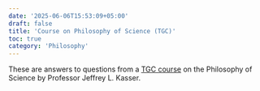 ```yaml
---
date: '2025-06-06T15:53:09+05:00'
draft: false
title: 'Course on Philosophy of Science (TGC)'
toc: true
category: 'Philosophy'
---
```


These are answers to questions from a [TGC course](https://www.thegreatcoursesplus.com/philosophy-of-science.html) on the Philosophy of Science by Professor Jeffrey L. Kasser.



